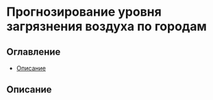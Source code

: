 # Прогнозирование уровня загрязнения воздуха по городам
## Оглавление

- [Описание](#title1)
## <a id="title1">Описание</a>

